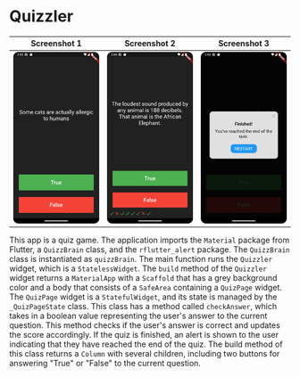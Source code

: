 
# Quizzler 

Screenshot 1 | Screenshot 2  | Screenshot 3
:-: | :-: | :-:
|![](https://github.com/julianasalafia/FlutterSession/blob/main/Screenshots_Projects/quizzler_1.png) |![](https://github.com/julianasalafia/FlutterSession/blob/main/Screenshots_Projects/quizzler_2.png) | ![](https://github.com/julianasalafia/FlutterSession/blob/main/Screenshots_Projects/quizzler_3.png)|

This app is a quiz game. The application imports the `Material` package from Flutter, a `QuizzBrain` class, and the `rflutter_alert` package. The `QuizzBrain` class is instantiated as `quizzBrain`. The main function runs the `Quizzler` widget, which is a `StatelessWidget`. The `build` method of the `Quizzler` widget returns a `MaterialApp` with a `Scaffold` that has a grey background color and a body that consists of a `SafeArea` containing a `QuizPage` widget. The `QuizPage` widget is a `StatefulWidget`, and its state is managed by the `_QuizPageState` class. This class has a method called `checkAnswer`, which takes in a boolean value representing the user's answer to the current question. This method checks if the user's answer is correct and updates the score accordingly. If the quiz is finished, an alert is shown to the user indicating that they have reached the end of the quiz. The build method of this class returns a `Column` with several children, including two buttons for answering "True" or "False" to the current question.
